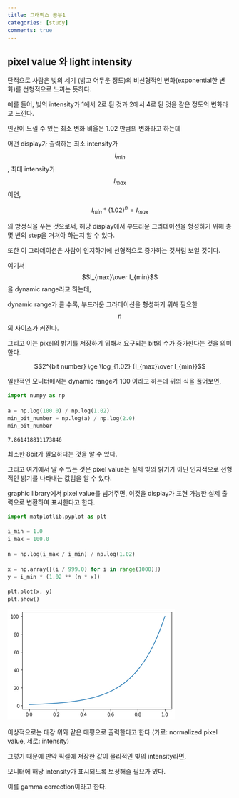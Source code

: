 ```yaml
---
title: 그래픽스 공부1
categories: [study]
comments: true
---
```


## pixel value 와 light intensity

단적으로 사람은 빛의 세기 (밝고 어두운 정도)의 비선형적인 변화(exponential한 변화)를 선형적으로 느끼는 듯하다.

예를 들어, 빛의 intensity가 1에서 2로 된 것과 2에서 4로 된 것을 같은 정도의 변화라고 느낀다.

인간이 느낄 수 있는 최소 변화 비율은 1.02 만큼의 변화라고 하는데

어떤 display가 출력하는 최소 intensity가 $$I_{min}$$, 최대 intensity가 $$I_{max}$$ 이면,

$$I_{min} * (1.02)^n = I_{max}$$

의 방정식을 푸는 것으로써, 해당 display에서 부드러운 그라데이션을 형성하기 위해 총 몇 번의 step을 거쳐야 하는지 알 수 있다.

또한 이 그라데이션은 사람이 인지하기에 선형적으로 증가하는 것처럼 보일 것이다.

여기서 $$I_{max}\over I_{min}$$ 을 dynamic range라고 하는데,

dynamic range가 클 수록, 부드러운 그라데이션을 형성하기 위해 필요한 $$n$$의 사이즈가 커진다.

그리고 이는 pixel의 밝기를 저장하기 위해서 요구되는 bit의 수가 증가한다는 것을 의미한다.

$$2^{bit number} \ge \log_{1.02} {I_{max}\over I_{min}}$$

일반적인 모니터에서는 dynamic range가 100 이라고 하는데 위의 식을 풀어보면,


```python
import numpy as np

a = np.log(100.0) / np.log(1.02)
min_bit_number = np.log(a) / np.log(2.0)
min_bit_number
```




    7.861418811173846



최소한 8bit가 필요하다는 것을 알 수 있다.

그리고 여기에서 알 수 있는 것은 pixel value는 실제 빛의 밝기가 아닌 인지적으로 선형적인 밝기를 나타내는 값임을 알 수 있다.

graphic library에서 pixel value를 넘겨주면, 이것을 display가 표현 가능한 실제 출력으로 변환하여 표시한다고 한다.


```python
import matplotlib.pyplot as plt

i_min = 1.0
i_max = 100.0

n = np.log(i_max / i_min) / np.log(1.02)

x = np.array([(i / 999.0) for i in range(1000)])
y = i_min * (1.02 ** (n * x))

plt.plot(x, y)
plt.show()
```


    
![png](/assets/img/graphics_note_1_files/graphics_note_1_4_0.png)
    


이상적으로는 대강 위와 같은 매핑으로 출력한다고 한다.(가로: normalized pixel value, 세로: intensity)

그렇기 때문에 만약 픽셀에 저장한 값이 물리적인 빛의 intensity라면,

모니터에 해당 intensity가 표시되도록 보정해줄 필요가 있다.

이를 gamma correction이라고 한다.
